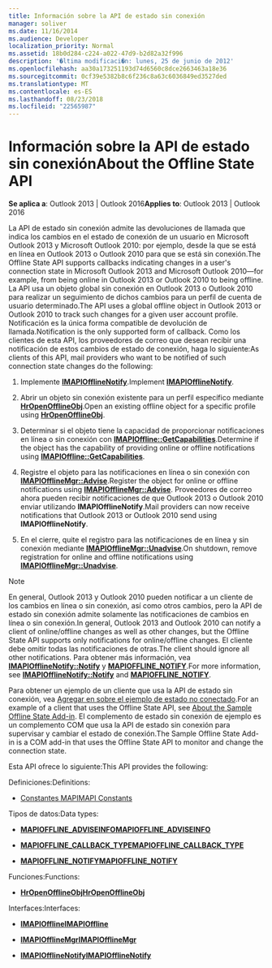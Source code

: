 ```yaml
---
title: Información sobre la API de estado sin conexión
manager: soliver
ms.date: 11/16/2014
ms.audience: Developer
localization_priority: Normal
ms.assetid: 18b0d284-c224-a022-47d9-b2d82a32f996
description: '�ltima modificaci�n: lunes, 25 de junio de 2012'
ms.openlocfilehash: aa30a173251193d74d6560c8dce2663463a18e36
ms.sourcegitcommit: 0cf39e5382b8c6f236c8a63c6036849ed3527ded
ms.translationtype: MT
ms.contentlocale: es-ES
ms.lasthandoff: 08/23/2018
ms.locfileid: "22565987"
---
```

# <a name="about-the-offline-state-api"></a><span data-ttu-id="01b56-103">Información sobre la API de estado sin conexión</span><span class="sxs-lookup"><span data-stu-id="01b56-103">About the Offline State API</span></span>

  
  
<span data-ttu-id="01b56-104">**Se aplica a**: Outlook 2013 | Outlook 2016</span><span class="sxs-lookup"><span data-stu-id="01b56-104">**Applies to**: Outlook 2013 | Outlook 2016</span></span> 
  
<span data-ttu-id="01b56-105">La API de estado sin conexión admite las devoluciones de llamada que indica los cambios en el estado de conexión de un usuario en Microsoft Outlook 2013 y Microsoft Outlook 2010: por ejemplo, desde la que se está en línea en Outlook 2013 o Outlook 2010 para que se está sin conexión.</span><span class="sxs-lookup"><span data-stu-id="01b56-105">The Offline State API supports callbacks indicating changes in a user's connection state in Microsoft Outlook 2013 and Microsoft Outlook 2010—for example, from being online in Outlook 2013 or Outlook 2010 to being offline.</span></span> <span data-ttu-id="01b56-106">La API usa un objeto global sin conexión en Outlook 2013 o Outlook 2010 para realizar un seguimiento de dichos cambios para un perfil de cuenta de usuario determinado.</span><span class="sxs-lookup"><span data-stu-id="01b56-106">The API uses a global offline object in Outlook 2013 or Outlook 2010 to track such changes for a given user account profile.</span></span> <span data-ttu-id="01b56-107">Notificación es la única forma compatible de devolución de llamada.</span><span class="sxs-lookup"><span data-stu-id="01b56-107">Notification is the only supported form of callback.</span></span> <span data-ttu-id="01b56-108">Como los clientes de esta API, los proveedores de correo que desean recibir una notificación de estos cambios de estado de conexión, haga lo siguiente:</span><span class="sxs-lookup"><span data-stu-id="01b56-108">As clients of this API, mail providers who want to be notified of such connection state changes do the following:</span></span>
  
1. <span data-ttu-id="01b56-109">Implemente **[IMAPIOfflineNotify](imapiofflinenotifyiunknown.md)**.</span><span class="sxs-lookup"><span data-stu-id="01b56-109">Implement **[IMAPIOfflineNotify](imapiofflinenotifyiunknown.md)**.</span></span> 
    
2. <span data-ttu-id="01b56-110">Abrir un objeto sin conexión existente para un perfil específico mediante **[HrOpenOfflineObj](hropenofflineobj.md)**.</span><span class="sxs-lookup"><span data-stu-id="01b56-110">Open an existing offline object for a specific profile using **[HrOpenOfflineObj](hropenofflineobj.md)**.</span></span> 
    
3. <span data-ttu-id="01b56-111">Determinar si el objeto tiene la capacidad de proporcionar notificaciones en línea o sin conexión con **[IMAPIOffline::GetCapabilities](imapioffline-getcapabilities.md)**.</span><span class="sxs-lookup"><span data-stu-id="01b56-111">Determine if the object has the capability of providing online or offline notifications using **[IMAPIOffline::GetCapabilities](imapioffline-getcapabilities.md)**.</span></span> 
    
4. <span data-ttu-id="01b56-112">Registre el objeto para las notificaciones en línea o sin conexión con **[IMAPIOfflineMgr::Advise](imapiofflinemgr-advise.md)**.</span><span class="sxs-lookup"><span data-stu-id="01b56-112">Register the object for online or offline notifications using **[IMAPIOfflineMgr::Advise](imapiofflinemgr-advise.md)**.</span></span> <span data-ttu-id="01b56-113">Proveedores de correo ahora pueden recibir notificaciones de que Outlook 2013 o Outlook 2010 enviar utilizando **IMAPIOfflineNotify**.</span><span class="sxs-lookup"><span data-stu-id="01b56-113">Mail providers can now receive notifications that Outlook 2013 or Outlook 2010 send using **IMAPIOfflineNotify**.</span></span> 
    
5. <span data-ttu-id="01b56-114">En el cierre, quite el registro para las notificaciones de en línea y sin conexión mediante **[IMAPIOfflineMgr::Unadvise](imapiofflinemgr-unadvise.md)**.</span><span class="sxs-lookup"><span data-stu-id="01b56-114">On shutdown, remove registration for online and offline notifications using **[IMAPIOfflineMgr::Unadvise](imapiofflinemgr-unadvise.md)**.</span></span> 
    
> [!NOTE]
> <span data-ttu-id="01b56-115">En general, Outlook 2013 y Outlook 2010 pueden notificar a un cliente de los cambios en línea o sin conexión, así como otros cambios, pero la API de estado sin conexión admite solamente las notificaciones de cambios en línea o sin conexión.</span><span class="sxs-lookup"><span data-stu-id="01b56-115">In general, Outlook 2013 and Outlook 2010 can notify a client of online/offline changes as well as other changes, but the Offline State API supports only notifications for online/offline changes.</span></span> <span data-ttu-id="01b56-116">El cliente debe omitir todas las notificaciones de otras.</span><span class="sxs-lookup"><span data-stu-id="01b56-116">The client should ignore all other notifications.</span></span> <span data-ttu-id="01b56-117">Para obtener más información, vea **[IMAPIOfflineNotify::Notify](imapiofflinenotify-notify.md)** y **[MAPIOFFLINE_NOTIFY](mapioffline_notify.md)**.</span><span class="sxs-lookup"><span data-stu-id="01b56-117">For more information, see **[IMAPIOfflineNotify::Notify](imapiofflinenotify-notify.md)** and **[MAPIOFFLINE_NOTIFY](mapioffline_notify.md)**.</span></span> 
  
 <span data-ttu-id="01b56-118">Para obtener un ejemplo de un cliente que usa la API de estado sin conexión, vea [Agregar en sobre el ejemplo de estado no conectado](about-the-sample-offline-state-add-in.md).</span><span class="sxs-lookup"><span data-stu-id="01b56-118">For an example of a client that uses the Offline State API, see [About the Sample Offline State Add-in](about-the-sample-offline-state-add-in.md).</span></span> <span data-ttu-id="01b56-119">El complemento de estado sin conexión de ejemplo es un complemento COM que usa la API de estado sin conexión para supervisar y cambiar el estado de conexión.</span><span class="sxs-lookup"><span data-stu-id="01b56-119">The Sample Offline State Add-in is a COM add-in that uses the Offline State API to monitor and change the connection state.</span></span>
  
<span data-ttu-id="01b56-120">Esta API ofrece lo siguiente:</span><span class="sxs-lookup"><span data-stu-id="01b56-120">This API provides the following:</span></span>
  
<span data-ttu-id="01b56-121">Definiciones:</span><span class="sxs-lookup"><span data-stu-id="01b56-121">Definitions:</span></span>
  
- [<span data-ttu-id="01b56-122">Constantes MAPI</span><span class="sxs-lookup"><span data-stu-id="01b56-122">MAPI Constants</span></span>](mapi-constants.md)
    
<span data-ttu-id="01b56-123">Tipos de datos:</span><span class="sxs-lookup"><span data-stu-id="01b56-123">Data types:</span></span>
  
- <span data-ttu-id="01b56-124">**[MAPIOFFLINE_ADVISEINFO](mapioffline_adviseinfo.md)**</span><span class="sxs-lookup"><span data-stu-id="01b56-124">**[MAPIOFFLINE_ADVISEINFO](mapioffline_adviseinfo.md)**</span></span>
    
- <span data-ttu-id="01b56-125">**[MAPIOFFLINE_CALLBACK_TYPE](mapioffline_callback_type.md)**</span><span class="sxs-lookup"><span data-stu-id="01b56-125">**[MAPIOFFLINE_CALLBACK_TYPE](mapioffline_callback_type.md)**</span></span>
    
- <span data-ttu-id="01b56-126">**[MAPIOFFLINE_NOTIFY](mapioffline_notify.md)**</span><span class="sxs-lookup"><span data-stu-id="01b56-126">**[MAPIOFFLINE_NOTIFY](mapioffline_notify.md)**</span></span>
    
<span data-ttu-id="01b56-127">Funciones:</span><span class="sxs-lookup"><span data-stu-id="01b56-127">Functions:</span></span>
  
- <span data-ttu-id="01b56-128">**[HrOpenOfflineObj](hropenofflineobj.md)**</span><span class="sxs-lookup"><span data-stu-id="01b56-128">**[HrOpenOfflineObj](hropenofflineobj.md)**</span></span>
    
<span data-ttu-id="01b56-129">Interfaces:</span><span class="sxs-lookup"><span data-stu-id="01b56-129">Interfaces:</span></span>
  
- <span data-ttu-id="01b56-130">**[IMAPIOffline](imapiofflineiunknown.md)**</span><span class="sxs-lookup"><span data-stu-id="01b56-130">**[IMAPIOffline](imapiofflineiunknown.md)**</span></span>
    
- <span data-ttu-id="01b56-131">**[IMAPIOfflineMgr](imapiofflinemgrimapioffline.md)**</span><span class="sxs-lookup"><span data-stu-id="01b56-131">**[IMAPIOfflineMgr](imapiofflinemgrimapioffline.md)**</span></span>
    
- <span data-ttu-id="01b56-132">**[IMAPIOfflineNotify](imapiofflinenotifyiunknown.md)**</span><span class="sxs-lookup"><span data-stu-id="01b56-132">**[IMAPIOfflineNotify](imapiofflinenotifyiunknown.md)**</span></span>
    

